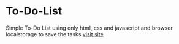 # To-Do-List
Simple To-Do List using only html, css and javascript and browser localstorage to save the tasks
[visit site](https://ahmedradwan2000.github.io/To-Do-List/)
